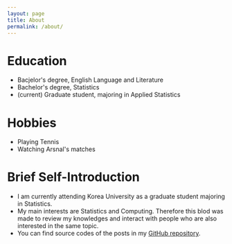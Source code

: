 ```yaml
---
layout: page
title: About
permalink: /about/
---
```

# Education
- Bacjelor's degree, English Language and Literature
- Bachelor's degree, Statistics
- (current) Graduate student, majoring in Applied Statistics

# Hobbies
- Playing Tennis
- Watching Arsnal's matches

# Brief Self-Introduction
- I am currently attending Korea University as a graduate student majoring in Statistics.
- My main interests are Statistics and Computing. Therefore this blod was made to review my knowledges and interact with people who are also interested in the same topic.
- You can find source codes of the posts in my [GitHub repository](https://github.com/eugene9212).

